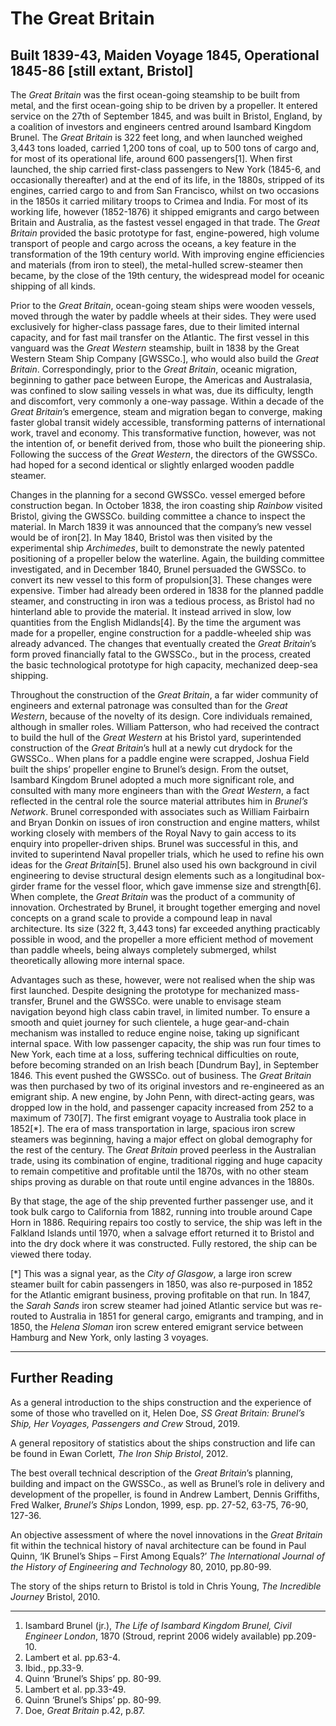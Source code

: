 # The Great Britain

## Built 1839-43, Maiden Voyage 1845, Operational 1845-86 [still extant, Bristol]

The *Great Britain* was the first ocean-going steamship to be built from metal, and the first ocean-going ship to be driven by a propeller.  It entered service on the 27th of September 1845, and was built in Bristol, England, by a coalition of investors and engineers centred around Isambard Kingdom Brunel.  The *Great Britain* is 322 feet long, and when launched weighed 3,443 tons loaded, carried 1,200 tons of coal, up to 500 tons of cargo and, for most of its operational life, around 600 passengers[1].   When first launched, the ship carried first-class passengers to New York (1845-6, and occasionally thereafter) and at the end of its life, in the 1880s, stripped of its engines, carried cargo to and from San Francisco, whilst on two occasions in the 1850s it carried military troops to Crimea and India.  For most of its working life, however (1852-1876) it shipped emigrants and cargo between Britain and Australia, as the fastest vessel engaged in that trade.  The *Great Britain* provided the basic prototype for fast, engine-powered, high volume transport of people and cargo across the oceans, a key feature in the transformation of the 19th century world.  With improving engine efficiencies and materials (from iron to steel), the metal-hulled screw-steamer then became, by the close of the 19th century, the widespread model for oceanic shipping of all kinds.  

Prior to the *Great Britain*, ocean-going steam ships were wooden vessels, moved through the water by paddle wheels at their sides.  They were used exclusively for higher-class passage fares, due to their limited internal capacity, and for fast mail transfer on the Atlantic.  The first vessel in this vanguard was the *Great Western* steamship, built in 1838 by the Great Western Steam Ship Company [GWSSCo.], who would also build the *Great Britain*.  Correspondingly, prior to the *Great Britain*, oceanic migration, beginning to gather pace between Europe, the Americas and Australasia, was confined to slow sailing vessels in what was, due its difficulty, length and discomfort, very commonly a one-way passage.  Within a decade of the *Great Britain*’s emergence, steam and migration began to converge, making faster global transit widely accessible, transforming patterns of international work, travel and economy.  This transformative function, however, was not the intention of, or benefit derived from, those who built the pioneering ship.  Following the success of the *Great Western*, the directors of the GWSSCo. had hoped for a second identical or slightly enlarged wooden paddle steamer.  

Changes in the planning for a second GWSSCo. vessel emerged before construction began.  In October 1838, the iron coasting ship *Rainbow* visited Bristol, giving the GWSSCo. building committee a chance to inspect the material.  In March 1839 it was announced that the company’s new vessel would be of iron[2].  In May 1840, Bristol was then visited by the experimental ship *Archimedes*, built to demonstrate the newly patented positioning of a propeller below the waterline.  Again, the building committee investigated, and in December 1840, Brunel persuaded the GWSSCo. to convert its new vessel to this form of propulsion[3].   These changes were expensive.  Timber had already been ordered in 1838 for the planned paddle steamer, and constructing in iron was a tedious process, as Bristol had no hinterland able to provide the material.  It instead arrived in slow, low quantities from the English Midlands[4].   By the time the argument was made for a propeller, engine construction for a paddle-wheeled ship was already advanced.  The changes that eventually created the *Great Britain*’s form proved financially fatal to the GWSSCo., but in the process, created the basic technological prototype for high capacity, mechanized deep-sea shipping.

Throughout the construction of the *Great Britain*, a far wider community of engineers and external patronage was consulted than for the *Great Western*, because of the novelty of its design.  Core individuals remained, although in smaller roles.  William Patterson, who had received the contract to build the hull of the *Great Western* at his Bristol yard, superintended construction of the *Great Britain*’s hull at a newly cut drydock for the GWSSCo..  When plans for a paddle engine were scrapped, Joshua Field built the ships’ propeller engine to Brunel’s design.  From the outset, Isambard Kingdom Brunel adopted a much more significant role, and consulted with many more engineers than with the *Great Western*, a fact reflected in the central role the source material attributes him in *Brunel’s Network*.  Brunel corresponded with associates such as William Fairbairn and Bryan Donkin on issues of iron construction and engine matters, whilst working closely with members of the Royal Navy to gain access to its enquiry into propeller-driven ships.  Brunel was successful in this, and invited to superintend Naval propeller trials, which he used to refine his own ideas for the *Great Britain*[5].   Brunel also used his own background in civil engineering to devise structural design elements such as a longitudinal box-girder frame for the vessel floor, which gave immense size and strength[6].   When complete, the *Great Britain* was the product of a community of innovation.  Orchestrated by Brunel, it brought together emerging and novel concepts on a grand scale to provide a compound leap in naval architecture.  Its size (322 ft, 3,443 tons) far exceeded anything practicably possible in wood, and the propeller a more efficient method of movement than paddle wheels, being always completely submerged, whilst theoretically allowing more internal space.

Advantages such as these, however, were not realised when the ship was first launched.  Despite designing the prototype for mechanized mass-transfer, Brunel and the GWSSCo. were unable to envisage steam navigation beyond high class cabin travel, in limited number.  To ensure a smooth and quiet journey for such clientele, a huge gear-and-chain mechanism was installed to reduce engine noise, taking up significant internal space.  With low passenger capacity, the ship was run four times to New York, each time at a loss, suffering technical difficulties on route, before becoming stranded on an Irish beach [Dundrum Bay], in September 1846.  This event pushed the GWSSCo. out of business.  The *Great Britain* was then purchased by two of its original investors and re-engineered as an emigrant ship.  A new engine, by John Penn, with direct-acting gears, was dropped low in the hold, and passenger capacity increased from 252 to a maximum of 730[7].  The first emigrant voyage to Australia took place in 1852[\*]. The era of mass transportation in large, spacious iron screw steamers was beginning, having a major effect on global demography for the rest of the century. The *Great Britain* proved peerless in the Australian trade, using its combination of engine, traditional rigging and huge capacity to remain competitive and profitable until the 1870s, with no other steam ships proving as durable on that route until engine advances in the 1880s.

By that stage, the age of the ship prevented further passenger use, and it took bulk cargo to California from 1882, running into trouble around Cape Horn in 1886.  Requiring repairs too costly to service, the ship was left in the Falkland Islands until 1970, when a salvage effort returned it to Bristol and into the dry dock where it was constructed.  Fully restored, the ship can be viewed there today.


[*] This was a signal year, as the *City of Glasgow*, a large iron screw steamer built for cabin passengers in 1850, was also re-purposed in 1852 for the Atlantic emigrant business, proving profitable on that run.  In 1847, the *Sarah Sands* iron screw steamer had joined Atlantic service but was re-routed to Australia in 1851 for general cargo, emigrants and tramping, and in 1850, the *Helena Sloman* iron screw entered emigrant service between Hamburg and New York, only lasting 3 voyages. 

-------------------------------------

## Further Reading

As a general introduction to the ships construction and the experience of some of those who travelled on it, Helen Doe, *SS Great Britain: Brunel’s Ship, Her Voyages, Passengers and Crew* Stroud, 2019.

A general repository of statistics about the ships construction and life can be found in Ewan Corlett, *The Iron Ship Bristol*, 2012.

The best overall technical description of the *Great Britain*’s planning, building and impact on the GWSSCo., as well as Brunel’s role in delivery and development of the propeller, is found in Andrew Lambert, Dennis Griffiths, Fred Walker, *Brunel’s Ships* London, 1999, esp. pp. 27-52, 63-75, 76-90, 127-36.

An objective assessment of where the novel innovations in the *Great Britain* fit within the technical history of naval architecture can be found in Paul Quinn, ‘IK Brunel’s Ships – First Among Equals?’ *The International Journal of the History of Engineering and Technology* 80, 2010, pp.80-99.

The story of the ships return to Bristol is told in Chris Young, *The Incredible Journey* Bristol, 2010.

--------------------------

1. Isambard Brunel (jr.), *The Life of Isambard Kingdom Brunel, Civil Engineer London*, 1870 (Stroud, reprint 2006 widely available) pp.209-10.
2. Lambert et al. pp.63-4.
3. Ibid., pp.33-9.
4.  Quinn ‘Brunel’s Ships’ pp. 80-99.
5.  Lambert et al. pp.33-49.
6.  Quinn ‘Brunel’s Ships’ pp. 80-99.
7.  Doe, *Great Britain* p.42, p.87.

